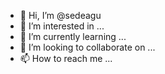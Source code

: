 - 👋 Hi, I’m @sedeagu
- 👀 I’m interested in ...
- 🌱 I’m currently learning ...
- 💞️ I’m looking to collaborate on ...
- 📫 How to reach me ...

<!---
sedeagu/sedeagu is a ✨ special ✨ repository because its `README.md` (this file) appears on your GitHub profile.
You can click the Preview link to take a look at your changes.
--->
